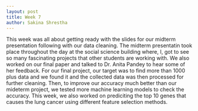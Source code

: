```yaml
---
layout: post
title: Week 7
author: Sakina Shrestha
---
```


This week was all about getting ready with the slides for our midterm presentation following with our data cleaning. The midterm presentatin took place throughout the day at the social science building where, I, got to see so many fascinating projects that other students are working with. We also worked on our final paper and talked to Dr. Anita Pandey to hear some of her feedback. For our final project, our target was to find more than 1000 plus data and we found it and the collected data was then processed for further cleaning. Then, to improve our accuracy much better than our mideterm project, we tested more machine learning models to check the accuracy. This week, we also worked on prediciting the top 10 genes that causes the lung cancer using different feature selection methods. 


